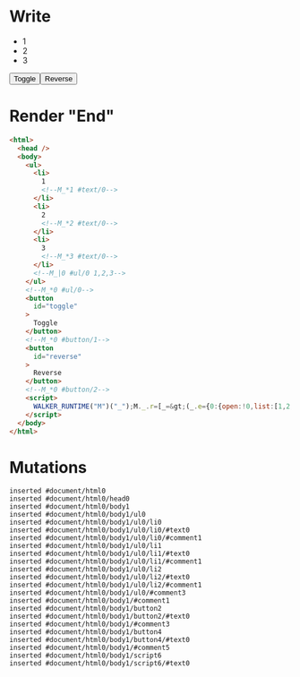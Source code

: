 # Write
  <ul><li>1<!--M_*1 #text/0--></li><li>2<!--M_*2 #text/0--></li><li>3<!--M_*3 #text/0--></li><!--M_|0 #ul/0 1,2,3--></ul><!--M_*0 #ul/0--><button id=toggle>Toggle</button><!--M_*0 #button/1--><button id=reverse>Reverse</button><!--M_*0 #button/2--><script>WALKER_RUNTIME("M")("_");M._.r=[_=>(_.e={0:{open:!0,list:[1,2,3],"#ul/0(":new Map(_.a=[[1,_.b={}],[2,_.c={}],[3,_.d={}]])},1:_.b,2:_.c,3:_.d}),0,"__tests__/template.marko_0_list",0,"__tests__/template.marko_0_open",0];M._.w()</script>


# Render "End"
```html
<html>
  <head />
  <body>
    <ul>
      <li>
        1
        <!--M_*1 #text/0-->
      </li>
      <li>
        2
        <!--M_*2 #text/0-->
      </li>
      <li>
        3
        <!--M_*3 #text/0-->
      </li>
      <!--M_|0 #ul/0 1,2,3-->
    </ul>
    <!--M_*0 #ul/0-->
    <button
      id="toggle"
    >
      Toggle
    </button>
    <!--M_*0 #button/1-->
    <button
      id="reverse"
    >
      Reverse
    </button>
    <!--M_*0 #button/2-->
    <script>
      WALKER_RUNTIME("M")("_");M._.r=[_=&gt;(_.e={0:{open:!0,list:[1,2,3],"#ul/0(":new Map(_.a=[[1,_.b={}],[2,_.c={}],[3,_.d={}]])},1:_.b,2:_.c,3:_.d}),0,"__tests__/template.marko_0_list",0,"__tests__/template.marko_0_open",0];M._.w()
    </script>
  </body>
</html>
```

# Mutations
```
inserted #document/html0
inserted #document/html0/head0
inserted #document/html0/body1
inserted #document/html0/body1/ul0
inserted #document/html0/body1/ul0/li0
inserted #document/html0/body1/ul0/li0/#text0
inserted #document/html0/body1/ul0/li0/#comment1
inserted #document/html0/body1/ul0/li1
inserted #document/html0/body1/ul0/li1/#text0
inserted #document/html0/body1/ul0/li1/#comment1
inserted #document/html0/body1/ul0/li2
inserted #document/html0/body1/ul0/li2/#text0
inserted #document/html0/body1/ul0/li2/#comment1
inserted #document/html0/body1/ul0/#comment3
inserted #document/html0/body1/#comment1
inserted #document/html0/body1/button2
inserted #document/html0/body1/button2/#text0
inserted #document/html0/body1/#comment3
inserted #document/html0/body1/button4
inserted #document/html0/body1/button4/#text0
inserted #document/html0/body1/#comment5
inserted #document/html0/body1/script6
inserted #document/html0/body1/script6/#text0
```